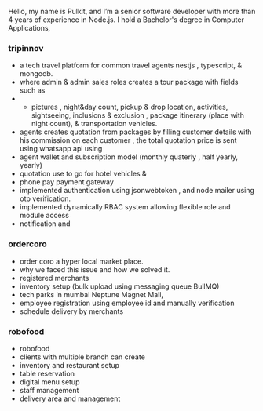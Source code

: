 Hello, my name is Pulkit, and I’m a senior software developer with more than 4 years of experience in Node.js. I hold a Bachelor's degree in Computer Applications,

### tripinnov

- a tech travel platform for common travel agents nestjs , typescript, & mongodb.
- where admin & admin sales roles creates a tour package with fields such as
- - pictures , night&day count, pickup & drop location, activities, sightseeing, inclusions & exclusion , package itinerary (place with night count), & transportation vehicles.
- agents creates quotation from packages by filling customer details with his commission on each customer , the total quotation price is sent using whatsapp api using
- agent wallet and subscription model (monthly quaterly , half yearly, yearly)
- quotation use to go for hotel vehicles &
- phone pay payment gateway
- implemented authentication using jsonwebtoken , and node mailer using otp verification.
- implemented dynamically RBAC system allowing flexible role and module access
- notification and

### ordercoro

- order coro a hyper local market place.
- why we faced this issue and how we solved it.
- registered merchants
- inventory setup (bulk upload using messaging queue BullMQ)
- tech parks in mumbai Neptune Magnet Mall,
- employee registration using employee id and manually verification
- schedule delivery by merchants

### robofood

- robofood
- clients with multiple branch can create
- inventory and restaurant setup
- table reservation
- digital menu setup
- staff management
- delivery area and management
